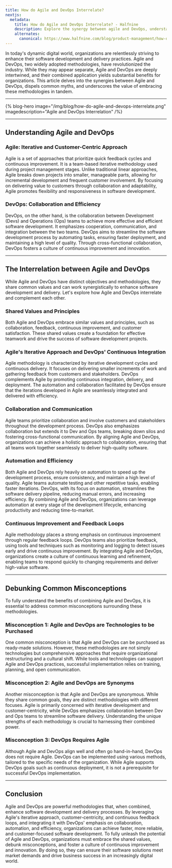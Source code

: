 ```yaml
---
title: How do Agile and DevOps Interrelate?
nextjs:
  metadata:
    title: How do Agile and DevOps Interrelate? - Halfnine
    description: Explore the synergy between agile and DevOps, understanding how these methodologies complement each other to drive collaboration, innovation, and accelerated software delivery.
    alternates:
      canonical: https://www.halfnine.com/blog/product-management/how-do-agile-and-devops-interrelate
---
```


In today's dynamic digital world, organizations are relentlessly striving to enhance their software development and delivery practices. Agile and DevOps, two widely adopted methodologies, have revolutionized the industry. While they may appear separate, Agile and DevOps are deeply intertwined, and their combined application yields substantial benefits for organizations. This article delves into the synergies between Agile and DevOps, dispels common myths, and underscores the value of embracing these methodologies in tandem.

---

{% blog-hero image="/img/blog/how-do-agile-and-devops-interrelate.png" imagedescription="Agile and DevOps Interrelation" /%}

---

## Understanding Agile and DevOps

### Agile: Iterative and Customer-Centric Approach

Agile is a set of approaches that prioritize quick feedback cycles and continuous improvement. It is a team-based iterative methodology used during project management stages. Unlike traditional linear approaches, Agile breaks down projects into smaller, manageable parts, allowing for incremental development and frequent customer involvement. By focusing on delivering value to customers through collaboration and adaptability, Agile promotes flexibility and responsiveness in software development.

### DevOps: Collaboration and Efficiency

DevOps, on the other hand, is the collaboration between Development (Devs) and Operations (Ops) teams to achieve more effective and efficient software development. It emphasizes cooperation, communication, and integration between the two teams. DevOps aims to streamline the software development process by automating tasks, ensuring faster deployment, and maintaining a high level of quality. Through cross-functional collaboration, DevOps fosters a culture of continuous improvement and innovation.

---

## The Interrelation between Agile and DevOps

While Agile and DevOps have distinct objectives and methodologies, they share common values and can work synergistically to enhance software development and delivery. Let's explore how Agile and DevOps interrelate and complement each other.

### Shared Values and Principles

Both Agile and DevOps embrace similar values and principles, such as collaboration, feedback, continuous improvement, and customer satisfaction. These shared values create a foundation for effective teamwork and drive the success of software development projects.

### Agile's Iterative Approach and DevOps' Continuous Integration

Agile methodology is characterized by iterative development cycles and continuous delivery. It focuses on delivering smaller increments of work and gathering feedback from customers and stakeholders. DevOps complements Agile by promoting continuous integration, delivery, and deployment. The automation and collaboration facilitated by DevOps ensure that the iterations developed in Agile are seamlessly integrated and delivered with efficiency.

### Collaboration and Communication

Agile teams prioritize collaboration and involve customers and stakeholders throughout the development process. DevOps also emphasizes collaboration but extends it to Dev and Ops teams, breaking down silos and fostering cross-functional communication. By aligning Agile and DevOps, organizations can achieve a holistic approach to collaboration, ensuring that all teams work together seamlessly to deliver high-quality software.

### Automation and Efficiency

Both Agile and DevOps rely heavily on automation to speed up the development process, ensure consistency, and maintain a high level of quality. Agile teams automate testing and other repetitive tasks, enabling faster iterations. DevOps, with its focus on automation, streamlines the software delivery pipeline, reducing manual errors, and increasing efficiency. By combining Agile and DevOps, organizations can leverage automation at every stage of the development lifecycle, enhancing productivity and reducing time-to-market.

### Continuous Improvement and Feedback Loops

Agile methodology places a strong emphasis on continuous improvement through regular feedback loops. DevOps teams also prioritize feedback, using tools and techniques such as monitoring and logging to detect issues early and drive continuous improvement. By integrating Agile and DevOps, organizations create a culture of continuous learning and refinement, enabling teams to respond quickly to changing requirements and deliver high-value software.

---

## Debunking Common Misconceptions

To fully understand the benefits of combining Agile and DevOps, it is essential to address common misconceptions surrounding these methodologies.

### Misconception 1: Agile and DevOps are Technologies to be Purchased

One common misconception is that Agile and DevOps can be purchased as ready-made solutions. However, these methodologies are not simply technologies but comprehensive approaches that require organizational restructuring and a cultural shift. While tools and technologies can support Agile and DevOps practices, successful implementation relies on training, planning, and open communication.

### Misconception 2: Agile and DevOps are Synonyms

Another misconception is that Agile and DevOps are synonymous. While they share common goals, they are distinct methodologies with different focuses. Agile is primarily concerned with iterative development and customer-centricity, while DevOps emphasizes collaboration between Dev and Ops teams to streamline software delivery. Understanding the unique strengths of each methodology is crucial to harnessing their combined power.

### Misconception 3: DevOps Requires Agile

Although Agile and DevOps align well and often go hand-in-hand, DevOps does not require Agile. DevOps can be implemented using various methods, tailored to the specific needs of the organization. While Agile supports DevOps goals such as continuous deployment, it is not a prerequisite for successful DevOps implementation.

---

## Conclusion

Agile and DevOps are powerful methodologies that, when combined, enhance software development and delivery processes. By leveraging Agile's iterative approach, customer-centricity, and continuous feedback loops, and integrating it with DevOps' emphasis on collaboration, automation, and efficiency, organizations can achieve faster, more reliable, and customer-focused software development. To fully unleash the potential of Agile and DevOps, organizations must embrace the shared values, debunk misconceptions, and foster a culture of continuous improvement and innovation. By doing so, they can ensure their software solutions meet market demands and drive business success in an increasingly digital world.